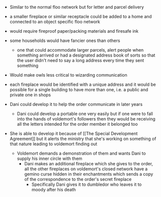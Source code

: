 
- Similar to the normal floo network but for letter and parcel delivery
- a smaller fireplace or similar receptacle could be added to a home and connected to an object specific floo network
- would require fireproof paper/packing materials and firesafe ink
- some households would have fancier ones than others
	- one that could accommodate larger parcels, alert people when something arrived or had a designated address book of sorts so that the user didn't need to say a long address every time they sent something
- Would make owls less critical to wizarding communication
- each fireplace would be identified with a unique address and it would be possible for a single building to have more than one, i.e. a public and private one in shops




- Dani could develop it to help the order communicate in later years
	- Dani could develop a portable one very easily but if one were to fall into the hands of voldemort's followers then they would be receiving all the letters intended for the order member it belonged too
- She is able to develop it because of [[The Special Development Agreement]] but it alerts the ministry that she's working on something of that nature leading to voldemort finding out
	- Voldemort demands a demonstration of them and wants Dani to supply his inner circle with them
		- Dani makes an additional fireplace which she gives to the order, all the other fireplaces on voldemort's closed network have a gemino curse hidden in their enchantments which sends a copy of the correspondence to the order's secret fireplace
			- Specifically Dani gives it to dumbledor who leaves it to moody after his death